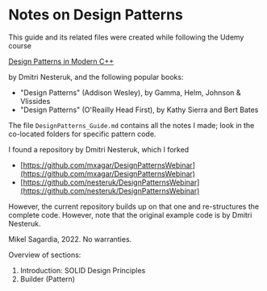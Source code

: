 # Notes on Design Patterns

This guide and its related files were created while following the Udemy course

[Design Patterns in Modern C++](https://www.udemy.com/course/patterns-cplusplus/)

by Dmitri Nesteruk, and the following popular books:

- "Design Patterns" (Addison Wesley), by Gamma, Helm, Johnson & Vlissides
- "Design Patterns" (O'Reailly Head First), by Kathy Sierra and Bert Bates

The file `DesignPatterns_Guide.md` contains all the notes I made; look in the co-located folders for specific pattern code.

I found a repository by Dmitri Nesteruk, which I forked

- [https://github.com/mxagar/DesignPatternsWebinar](https://github.com/mxagar/DesignPatternsWebinar)
- [https://github.com/nesteruk/DesignPatternsWebinar](https://github.com/nesteruk/DesignPatternsWebinar)

However, the current repository builds up on that one and re-structures the complete code. However, note that the original example code is by Dmitri Nesteruk.

Mikel Sagardia, 2022.
No warranties.

Overview of sections:

1. Introduction: SOLID Design Principles
2. Builder (Pattern)

